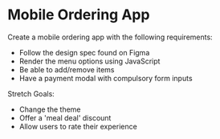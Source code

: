 # Mobile Ordering App

Create a mobile ordering app with the following requirements:

- Follow the design spec found on Figma
- Render the menu options using JavaScript
- Be able to add/remove items
- Have a payment modal with compulsory form inputs

Stretch Goals:

- Change the theme
- Offer a 'meal deal' discount
- Allow users to rate their experience

